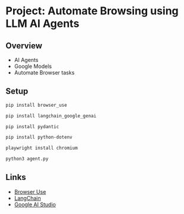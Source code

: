 # Project: Automate Browsing using LLM AI Agents

## Overview

- AI Agents
- Google Models
- Automate Browser tasks

## Setup

```bash
pip install browser_use
```

```bash
pip install langchain_google_genai
```

```bash
pip install pydantic
```

```bash
pip install python-dotenv
```

```bash
playwright install chromium
```

```bash
python3 agent.py
```

## Links

- [Browser Use](https://github.com/browser-use/browser-use?tab=readme-ov-file)
- [LangChain](https://python.langchain.com/docs/introduction/)
- [Google AI Studio](https://aistudio.google.com/)
